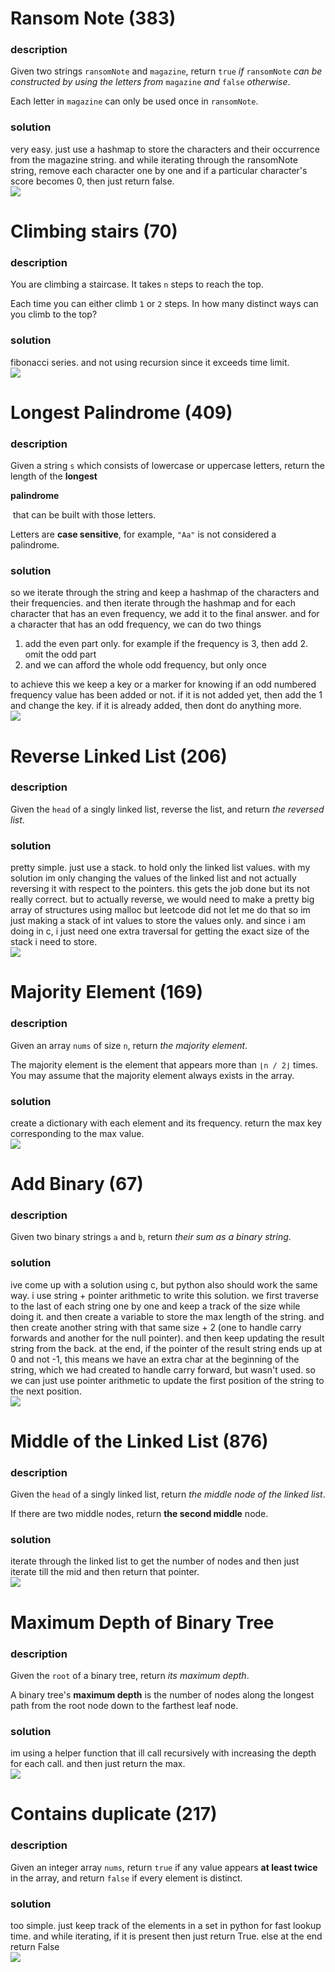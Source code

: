 # Ransom Note (383)
### description
Given two strings `ransomNote` and `magazine`, return `true` _if_ `ransomNote` _can be constructed by using the letters from_ `magazine` _and_ `false` _otherwise_.

Each letter in `magazine` can only be used once in `ransomNote`.

### solution
very easy. just use a hashmap to store the characters and their occurrence from the magazine string. and while iterating through the ransomNote string, remove each character one by one and if a particular character's score becomes 0, then just return false. \
![](https://blog-pictures.vercel.app/ransomnote1.png)

# Climbing stairs (70)
### description
You are climbing a staircase. It takes `n` steps to reach the top.

Each time you can either climb `1` or `2` steps. In how many distinct ways can you climb to the top?

### solution
fibonacci series. and not using recursion since it exceeds time limit. \
![](https://blog-pictures.vercel.app/climbingstairs1.png)

# Longest Palindrome (409)
### description
Given a string `s` which consists of lowercase or uppercase letters, return the length of the **longest**

**palindrome**

 that can be built with those letters.

Letters are **case sensitive**, for example, `"Aa"` is not considered a palindrome.

### solution
so we iterate through the string and keep a hashmap of the characters and their frequencies. and then iterate through the hashmap and for each character that has an even frequency, we add it to the final answer. and for a character that has an odd frequency, we can do two things
1. add the even part only. for example if the frequency is 3, then add 2. omit the odd part
2. and we can afford the whole odd frequency, but only once

to achieve this we keep a key or a marker for knowing if an odd numbered frequency value has been added or not. if it is not added yet, then add the 1 and change the key. if it is already added, then dont do anything more. \
![](https://blog-pictures.vercel.app/longestpalindrome.png)

# Reverse Linked List (206)
### description
Given the `head` of a singly linked list, reverse the list, and return _the reversed list_.

### solution
pretty simple. just use a stack. to hold only the linked list values. with my solution im only changing the values of the linked list and not actually reversing it with respect to the pointers. this gets the job done but its not really correct. but to actually reverse, we would need to make a pretty big array of structures using malloc but leetcode did not let me do that so im just making a stack of int values to store the values only. and since i am doing in c, i just need one extra traversal for getting the exact size of the stack i need to store. \
![](https://blog-pictures.vercel.app/revll.png)

# Majority Element (169)
### description
Given an array `nums` of size `n`, return _the majority element_.

The majority element is the element that appears more than `⌊n / 2⌋` times. You may assume that the majority element always exists in the array.

### solution
create a dictionary with each element and its frequency. return the max key corresponding to the max value. \
![](https://blog-pictures.vercel.app/majele.png)

# Add Binary (67)
### description
Given two binary strings `a` and `b`, return _their sum as a binary string_.

### solution
ive come up with a solution using c, but python also should work the same way. i use string + pointer arithmetic to write this solution. we first traverse to the last of each string one by one and keep a track of the size while doing it. and then create a variable to store the max length of the string. and then create another string with that same size + 2 (one to handle carry forwards and another for the null pointer). and then keep updating the result string from the back. at the end, if the pointer of the result string ends up at 0 and not -1, this means we have an extra char at the beginning of the string, which we had created to handle carry forward, but wasn't used. so we can just use pointer arithmetic to update the first position of the string to the next position. \
![](https://blog-pictures.vercel.app/addbin.png)

# Middle of the Linked List (876)
### description
Given the `head` of a singly linked list, return _the middle node of the linked list_.

If there are two middle nodes, return **the second middle** node.

### solution 
iterate through the linked list to get the number of nodes and then just iterate till the mid and then return that pointer. \
![](https://blog-pictures.vercel.app/midll.png)

# Maximum Depth of Binary Tree
### description
Given the `root` of a binary tree, return _its maximum depth_.

A binary tree's **maximum depth** is the number of nodes along the longest path from the root node down to the farthest leaf node.

### solution
im using a helper function that ill call recursively with increasing the depth for each call. and then just return the max. \
![](https://blog-pictures.vercel.app/depthofbt.png)

# Contains duplicate (217)
### description
Given an integer array `nums`, return `true` if any value appears **at least twice** in the array, and return `false` if every element is distinct.

### solution
too simple. just keep track of the elements in a set in python for fast lookup time. and while iterating, if it is present then just return True. else at the end return False \
![](https://blog-pictures.vercel.app/contdup.png)

#
